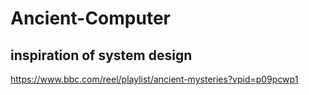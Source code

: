 # Ancient-Computer
## inspiration of system design
https://www.bbc.com/reel/playlist/ancient-mysteries?vpid=p09pcwp1
